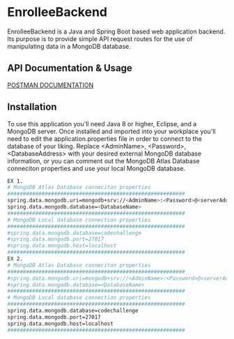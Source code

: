 # EnrolleeBackend

EnrolleeBackend is a Java and Spring Boot based web application backend.  Its purpose is to provide simple API request routes for the use of manipulating data in a MongoDB database.

## API Documentation & Usage
[POSTMAN DOCUMENTATION](https://documenter.getpostman.com/view/12598764/TVRoZ6xj)
## Installation

To use this application you'll need Java 8 or higher, Eclipse, and a MongoDB server. 
Once installed and imported into your workplace you'll need to edit the application.properties file in order to connect to the database of your liking. Replace \<AdminName\>, \<Password\>, \<DatabaseAddress\> with your desired external MongoDB database information, or you can comment out the MongoDB Atlas Database conneciton properties and use your local MongoDB database.

```bash
EX 1.
# MongoDB Atlas Database conneciton properties
#########################################################
spring.data.mongodb.uri=mongodb+srv://<AdminName>:<Password>@<serverAddress>?retryWrites=true&w=majority
spring.data.mongodb.database=<DatabaseName>
#########################################################
# MongoDB Local database connection properties
#########################################################
#spring.data.mongodb.database=codechallenge
#spring.data.mongodb.port=27017
#spring.data.mongodb.host=localhost
#########################################################
EX 2.
# MongoDB Atlas Database conneciton properties
#########################################################
#spring.data.mongodb.uri=mongodb+srv://<AdminName>:<Password>@<serverAddress>?retryWrites=true&w=majority
#spring.data.mongodb.database=<DatabaseName>
#########################################################
# MongoDB Local database connection properties
#########################################################
spring.data.mongodb.database=codechallenge
spring.data.mongodb.port=27017
spring.data.mongodb.host=localhost
#########################################################

```
